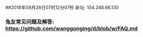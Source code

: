 ##2018年09月28日07时12分07秒 新址: 104.248.66.130
### 兔友常见问题及解答: https://github.com/wanggonging/d/blob/w/FAQ.md
